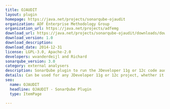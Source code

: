 ```yaml
---
title: OJAUDIT
layout: plugin
homepage: https://java.net/projects/sonarqube-ojaudit
organization: ADF Enterprise Methodology Group
organization_url: https://java.net/projects/adfemg
download_url: https://java.net/projects/sonarqube-ojaudit/downloads/download/sonar-ojaudit-plugin-1.0.jar
download_version: 1.0
download_description: 
download_date: 2014-12-31
license: LGPL-3.0, Apache-2.0
developers: wvanderdeijl and Richard
sonarqube_version: 3.0
category: external analysers
description: SonarQube plugin to run the JDeveloper 11g or 12c code auditing tool (ojaudit) in the background and report all violations found by the Oracle JDeveloper auditing framework to SonarQube.
details: Can be used for any JDeveloper 11g or 12c project, whether it is SOA, plain java, WebCenter, ADF or anything else. Please read the home page of the project wiki for further instructions.
seo: 
  name: OJAUDIT
  headline: OJAUDIT - SonarQube Plugin
  type: ItemPage

---
```

